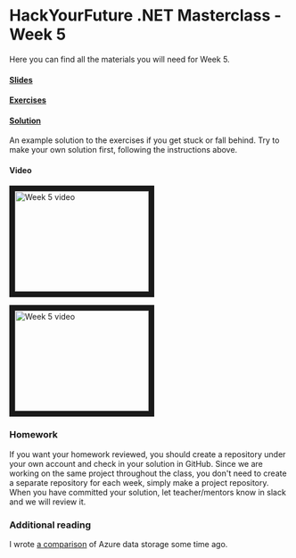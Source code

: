 # HackYourFuture .NET Masterclass - Week 5

Here you can find all the materials you will need for Week 5.

#### [Slides](Slides5.pdf)

#### [Exercises](Exercises5.md)

#### [Solution](Solution/ThirtyOne)
An example solution to the exercises if you get stuck or fall behind. Try to make your own solution first, following the instructions above.

#### Video
<a href="http://www.youtube.com/watch?feature=player_embedded&v=SInbQlPEkco
" target="_blank"><img src="http://img.youtube.com/vi/SInbQlPEkco/0.jpg" 
alt="Week 5 video" width="240" height="180" border="10" /></a>

<a href="http://www.youtube.com/watch?feature=player_embedded&v=JH-SSoHn7Hw
" target="_blank"><img src="http://img.youtube.com/vi/JH-SSoHn7Hw/0.jpg" 
alt="Week 5 video" width="240" height="180" border="10" /></a>


### Homework
If you want your homework reviewed, you should create a repository under your own account and check in your solution in GitHub. 
Since we are working on the same project throughout the class, you don't need to create a separate repository for each week, simply make a project repository.
When you have committed your solution, let teacher/mentors know in slack and we will review it.

### Additional reading
I wrote [a comparison](https://www.codeart.dk/blog/2018/9/azure-storage-performance-showdown/) of Azure data storage some time ago. 